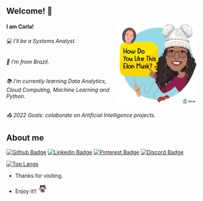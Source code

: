 ## Welcome! 🚸 

<img align='right' src="https://github.com/rosacarla/rosacarla/blob/main/avatar.png" width="215">

#### I am Carla!  
###### :computer: I’ll be a Systems Analyst.
###### :house_with_garden: I’m from Brazil.
###### :books: I’m currently learning Data Analytics, Cloud Computing, Machine Learning and Python.
###### :outbox_tray: 2022 Goals: colaborate on Artificial Intelligence projects.

## About me

[![Github Badge](https://img.shields.io/badge/-Github-000?style=flat-square&logo=Github&logoColor=white&link=https://github.com/rosacarla)](https://github.com/rosacarla) [![Linkedin Badge](https://img.shields.io/badge/-LinkedIn-blue?style=flat-square&logo=Linkedin&logoColor=white&link=https://www.linkedin.com/in/carla-edila-silveira/)](https://www.linkedin.com/in/carla-edila-silveira/) [![Pinterest Badge](https://img.shields.io/badge/Pinterest-%23E60023.svg?&style=flat-square&logo=Pinterest&logoColor=white&link=https://br.pinterest.com/videbrasil/techs/)](https://br.pinterest.com/videbrasil/techs/) [![Discord Badge](https://img.shields.io/badge/Discord-7289DA?style=flat-square&logo=discord&logoColor=white&link=CarlaRoza#4050)](https://discord.com/channels/@me)

[![Top Langs](https://github-readme-stats.vercel.app/api/top-langs/?username=rosacarla&layout=compact&theme=radical&show_icons=true)](https://github.com/rosacarla/github-readme-stats)


- Thanks for visiting.

- Enjoy it!! <img src=https://raw.githubusercontent.com/flaviofilipe/flaviofilipe/main/assets/github.gif width="24">

<!--
**rosacarla/rosacarla** is a ✨ _special_ ✨ repository because its `README.md` (this file) appears on your GitHub profile.

Here are some ideas to get you started:

- 🔭 I’m currently working on ...
- 🌱 I’m currently learning ...
- 👯 I’m looking to collaborate on ...
- 🤔 I’m looking for help with ...
- 💬 Ask me about ...
- 📫 How to reach me: ...
- 😄 Pronouns: ...
- ⚡ Fun fact: ...
-->
